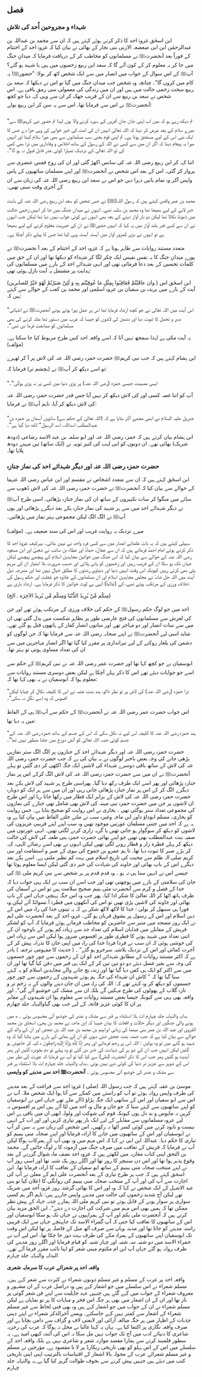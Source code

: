 ## فصل

### شہداء و مجروحین اُحد کی تلاش

ابن اسحٰق غزوۂ احد کا ذکر کرتے ہوئے کہتے ہیں کہ ان سے محمد بن عبداللہ بن عبدالرحمٰن ابن ابی صعصعہ الازنی بنی نجار کے بھائی نے بیان کیا کہ غزوۂ احد کے اختتام کے فوراً بعد آنحضرتﷺ نے مسلمانوں کو مخاطب کر کے دریافت فرمایا کہ میدانِ جنگ میں جا کر یہ معلوم کر کے کون آئے گا کہ سعد ابن ربیع زخمیوں میں ہیں یا شہید ہو گئے؟ آپﷺ کے اس سوال کے جواب میں انصار میں سے ایک شخص اٹھ کر بولا: "حضورﷺ! یہ کام میں کروں گا"۔ چنانچہ وہ شخص جب میدان جنگ میں گیا تو اس نے دیکھا کہ سعد بن ربیع سخت زخمی حالت میں ہیں اور ان میں زندگی کی معمولی سی رمق باقی ہے۔ اس شخص نے سعد بن ربیع سے ان کے قریب جھک کر ان سے وہی کہہ دیا جو کچھ آنحضرتﷺ نے اس سے فرمایا تھا۔ اس سے یہ سن کر ابن ربیع بولے:

"تم دیکھ رہے ہو کہ میں اب اپنی جان جانِ آفریں کے سپرد کرنے والا ہوں لہذا تم حضور نبی کریمﷺ سے میرے سلام 
کے بعد عرض کر دینا کہ اللہ تعالیٰ انہیں ان کی امت کی خیر خواہی کی وہی جزا دے جس کا ایک نبی اس کے لیے مستحق ہوتا ہے۔ تم اپنی قوم یعنی سب مسلمانوں سے بھی میرا سلام کہنا اور انہیں میرا یہ پیغام دینا کہ اگر ان میں سے کسی نے اللہ کے رسول کے ساتھ اخلاص و وفاداری میں ذرا بھی کمی کی تو اللہ تعالیٰ کے نزدیک تمہارا کوئی عذر قابل قبول نہ ہو گا"۔

اتنا کہہ کر ابن ربیع رضی اللہ عنہ کی سانس اکھڑ گئی اور ان کی روح قفس عنصری سے پرواز کر گئی۔ اس کے بعد اس شخص نے آنحضرتﷺ اور اپنے مسلمان ساتھیوں کے پاس واپس آکر وہ تمام باتیں دہرا دیں جو اس نے سعد ابن ربیع رضی اللہ عنہ کی زبان سے ان کے آخری وقت سنی تھیں۔

محمد بن عمر واقدی کہتے ہیں کہ رسول اللہ(ﷺ) نے جس شخص کو سعد ابن ربیع رضی اللہ عنہ کی بابت خبر لانے کے لیے بھیجا تھا وہ محمد بن سلمہ تھے۔ انہوں نے میدان جنگ میں جا کر انہیں زخمی حالت میں ڈھونڈ نکالا تھا لیکن دو بار آواز دینے کے بعد بھی انہوں نے کوئی جواب نہیں دیا تھا لیکن جب انہوں نے ان سے کسی قدر بلند آواز میں یہ کہا کہ انہیں حضورﷺ نے ان کی خیریت معلوم کرنے کے لیے بھیجا ہے تو انہوں نے بڑی کمزور آواز میں آہستہ آہستہ وہی کہا تھا جس کا پہلے ذکر آچکا ہے۔

متعدد مستند روایات سے ظاہر ہوتا ہے کہ غزوہ احد کے اختتام کے بعد آ نحضرتﷺ نے پورے میدانِ جنگ کا بہ نفس نفیس ایک چکر لگا کر شہداء کو دیکھا تھا اور ان کے حق میں کلمات تحسین کے بعد دعا فرمائی تھی اور انہی شہدائے احد کے بارے میں مسلمانوں کی ہدایت پر مشتمل یہ آیت نازل ہوئی تھی:

(وان عاقَبْتُمْ فَعَاقِبُوا بِمِثْلِ مَا عُوقِبْتُم بِهِ وَ لَئِنْ صَبَرْتُمْ لَهُوَ خَيْرٌ للصابرين )
ابن اسحٰق اس آیت کے بارے میں بریدہ بن سفیان بن عروہ اسلمی اور محمد بن کعب کے حوالے سے کہتے ہیں کہ:

"اس آیت میں اللہ تعالیٰ نے جو کچھ ارشاد فرمایا تھا اس پر عمل پیرا ہوتے ہوئے آنحضرتﷺ نے انتہائی صبر و تحمل کا
ثبوت دیا اور دشمن کی لاشوں کو جیسا کہ عرب میں دستور تھا مثلہ کرنے کی بھی مسلمانوں کو ممانعت فرما دی تھی"۔

یہ آیت مکی ہے لہذا سمجھ نہیں آتا کہ اسے واقعہ احد کس طرح مربوط کیا جا سکتا ہے۔ (مؤلف)

ابن ہشام کہتے ہیں کہ جب نبی کریمﷺ حضرت حمزہ رضی اللہ عنہ کی لاش پر آ کر ٹھہرے تو اسے دیکھ کر آپﷺ نے (بچشم تر) فرمایا کہ:

"ایسی مصیبت جیسی حمزه (رضی اللہ عنہ) پر پڑی دنیا میں کسی پر نہ پڑی ہوگی"۔

آپ کو اتنا غصہ کسی اور کی لاش دیکھ کر نہیں آیا جس قدر حضرت حمزہ رضی اللہ عنہ کی لاش دیکھ کر آیا، تاہم آپﷺ نے فرمایا:

"جبریل علیہ السلام نے ابھی مجھے آکر بتایا ہے کہ (اللہ تعالیٰ کے حکم سے) ساتویں آسمان پر حمزہ بن عبدالمطلب اسداللہ،
اسد الرسول" لکھ دیا گیا ہے"۔

ابن ہشام بیان کرتے ہیں کہ حمزہ رضی اللہ عنہ اور ابو سلمہ بن عبد الاسد رضاعی (دودھ شریک) بھائی تھے۔ ان دونوں کو ابی لہب کی کنیز ثوبیہ نے (ایک ساتھ) تین مہینے دودھ پلایا تھا۔

### حضرت حمزہ رضی اللہ عنہ اور دیگر شہدائے احد کی نماز جنازہ

ابن اسحٰق کہتے ہیں کہ ان سے متعدد اشخاص نے مقسم اور ابن عباس رضی اللہ عنہما کے حوالے سے بیان کیا کہ آنحضرتﷺ نے حضرت حمزہ رضی اللہ عنہ کی لاش دُھوپ سے سائے میں منگوا کر سات تکبیروں کے ساتھ ان کی نماز جنازہ پڑھائی۔ اسی طرح آپﷺ نے دیگر شہدائے احد میں سے ہر شہید کی نماز جنازہ یکے بعد دیگرے پڑھائی اور یوں آپﷺ نے الگ الگ لیکن مجموعی بہتر نماز میں پڑھائیں۔

میرے نزدیک یہ روایت غریب اور اس کی سند ضعیف ہے۔ (مؤلف)

سہیلی کہتے ہیں کہ یہ بات علمائے امصار میں سے کسی فرد واحد نے نہیں بتائی۔ بہرکیف غزوۂ احد کا ذکر کرتے ہوئے امام احمدؒ فرماتے ہیں کہ ان سے عفانؒ، حمادؒ اور عطاء بن سائب نے شعبیؒ اور ابن مسعود رضی اللہ عنہ کے حوالے سے بیان کیا کہ اس جنگ میں خواتین مجاہدین اسلام کے پیچھے پیچھے لیکن جہاں تک ہو سکا ان کے قریب رہیں اور زخمیوں کو پانی پلاتی اور حسب ضرورت بلا امتیاز ان کی مرہم پٹی بھی کرتی رہیں کیونکہ اس وقت انہیں دنیا اور دنیاوی رشتوں کا مطلق خیال نہیں تھا اور مندرجہ ذیل آیت میں اللہ جل شانہٗ نے مخلص مجاہدین اسلام اور ان مسلمانوں کے علاوہ جو غفلت اور حکم رسول کی خلاف ورزی کے مرتکب ہوئے تھے، کے (غالباً) انہی بے لوث خواتین کا ذکر فرمایا ہے۔ ارشاد باری ہے:

(مِنكُم مَّنْ يُرِيدُ الدُّنْيَا وَمِنكُم مَّن يُريدُ الآخِرَة . الخ)

احد میں جو لوگ حکم رسولﷺ کے حکم کی خلاف ورزی کے مرتکب ہوئے تھے اور جن کی لغزش سے مسلمانوں کی فتح عارضی طور پر بظاہر شکست میں بدل گئی تھی ان میں سے سات انصار اور دو مہاجر تھے اور ساتوں انصار کفار کے ہاتھوں قتل ہو گئے تھے۔ شاید اسی لیے آنحضرتﷺ نے اپنے صحابہ رضی اللہ عنہ سے فرمایا تھا کہ جن لوگوں کو دشمن کی یلغار روکنے کے لیے تیراندازی پر مقرر کیا گیا تھا اگر انصار مہاجرین میں سے ان کی تعداد مساوی ہوتی تو بہتر تھا۔

ابوسفیان نے جو کچھ کہا تھا اور حضرت عمر رضی اللہ عنہ نے نبی کریمﷺ کے حکم سے اسے جو جوابات دیئے تھے اس کا ذکر پہلے آچکا ہے لیکن بعض دوسری مستند روایات سے معلوم ہوا کہ ابوسفیان نے یہ بھی کہا تھا کہ:

"ذرا حمزہ (رضی اللہ عنہ) کی لاش پر تو نظر ڈالو، ہند بنتِ عتبہ نے اس کا کلیجہ نکال کر چبایا لیکن افسوس کہ وہ اسے نگل نہ سکی"۔

اس جواب حضرت عمر رضی اللہ عنہ نے آنحضرتﷺ کے حکم سے آپﷺ ہی کے الفاظ میں یہ دیا تھا:

"ہند حمزہ رضی اللہ عنہ کا کلیجہ اس لیے نہ نکل سکی کہ اس کے جسم کے ساتھ حمزہ رضی اللہ عنہ کے جسم کوئی حصہ اللہ تعالیٰ کو آتش دوزخ میں جلنا منظور نہیں تھا"۔

حضرت حمزہ رضی اللہ عنہ اور دیگر شہدائے احد کے جنازوں پر الگ الگ ستر نمازیں پڑھی جانے کی وجہ بعض باخبر لوگوں نے یہ بیان کی ہے کہ جب حضرت حمزہ رضی اللہ عنہ کی لاش کے ساتھ باقی دوسرے شہداء کی لاشیں ایک جگہ اکٹھی کر دی گئیں تو پہلے آنحضرتﷺ نے ان میں سے حضرت حمزہ رضی اللہ عنہ کی لاش الگ کرکے اس پر نماز جنازہ پڑھائی اور پھر اسے ایک طرف رکھ دیا گیا۔ پھراسی
طرح ہر شہید کی لاش یکے بعد دیگرے الگ کر کے اس پر نماز جنازہ پڑھائی جاتی رہی اور ان میں سے ہر ایک کو دوبارہ حضرت حمزہ رضی اللہ عنہ کی لاش کے برابر ایک قطار میں رکھا جاتا رہا اور اس طرح ان لاشوں پر جن میں حضرت حمزہ نبی میںنہ کی لاش بھی شامل تھی
جنازے کی نمازوں کی مجموعی تعداد ستر ہوگئی تھی ۔ بخاری نے اس روایت کو صحیح بتایا ہے۔ جس روایت کو بخاری، مسلم ابوداؤ داور ابن
ماجہ وغیرہ سب نے ملتے جلتے الفاظ میں بیان کیا ہے وہ یہ ہے کہ احد میں جتنی مسلمان عورتیں موجود تھیں وہ سب اپنے اپنے قریبی
عزیزوں کی لاشوں کو دیکھ کر سوگوار ہو جاتی تھیں یا گریہ زاری کرنے لگتی تھیں۔ انہی عورتوں میں صفیہ بنت عبدالمطلب بھی تھیں جو
اپنے بھائی حضرت حمزہ بنی طعنہ کی لاش کی حالت دیکھ کر پہلے فطرة زار و قطار رونے لگی تھیں لیکن انہوں نے بھی اسے رضائے الہی،
کہہ کر بڑے صبر کا ثبوت دیا تھا۔ تا ہم عمرو بن جموح کی بیوی کے صبر و استقامت اور نبی کریم صلی الہ ظلم سے محبت کی تاریخ اسلام میں
بہت کم نظیر ملتی ہے۔ اسے یکے بعد دیگرے اس کے باپ بھائی اور خاوند کی شہادت کی خبر دی گئی لیکن ایسا معلوم ہوتا تھا جیسے اس نے
انہیں سنا ہی نہ ہو ۔ وہ قدم قدم پر ہر شخص سے نبی کریم ملی ﷺ کی جان کی سلامتی کے بارے میں پوچھتی تھی اور جب اسے ان سب
نے ایک یہی جواب دیا کہ خدا کے فضل و کرم سے آنحضرت مئی یتیم صحیح سلامت ہیں تو اس نے آسمان کی طرف ہاتھ اٹھا کر اللہ تعالیٰ
کا شکر ادا کیا۔ پھر جب وہ اس جگہ پہنچی جہاں اس کے باپ بھائی اور خاوند کی لاشیں پڑی تھیں تو اس کی آنکھوں میں فطرۃ آ نسوائڈ
آئے لیکن وہ فورا ہی سنبھل کر بولی :
خدا کا لاکھ لاکھ شکر ہے کہ یہ تینوں خدا کی راہ میں اس کے دین اسلام اور اس کے رسول پر بشوق قربان ہو گئے۔
غزوہ احد کے بعد آنحضرت علی ایم نے ایک روز مسجد میں منبر سے حاضرین کو مخاطب فرماتے ہوئے فرمایا کہ آپ کو لشکر
قریش کے مقابلے میں فدایان اسلام کی تعداد حد سے زیادہ کم ہونے کے باوجود ان کے اتنی تعداد میں شہید ہونے کا فطری طور پر
افسوس ضرور ہوا لیکن اس سے زیادہ اس کی خوشی ہوئی کہ ان سب نے فردا فردا خدا کی راہ میں اپنی جان کا نذرانہ پیش کر کے آخرت
کمائی اور اس کے نزدیک بلاشبہ سرخرو ہو گئے“ ۔ ( حدیث کا مفہومی ترجمہ )
یادر ہے کہ اکثر مستند روایات کے مطابق شہدائے احد کو ان کے زخموں سے چور چور جسموں کی وجہ سے بغیر غسل دیئے دو دو
تین تین کر کے ایک ہی قبر میں دفن کیا گیا تھا اور ان میں سے اکثر کو ایک ہی کفن دیا گیا تھا اور زندہ بچ جانے والے مجاہدین اسلام کو
یہ کہتے سنا گیا تھا کہ " کاش ان شہداء کی جگہ ہم ہوتے شہیدوں کے زخموں سے چور چور جسموں کو دیکھ کر وہ کہتے تھے کہ:
اللہ کی راہ میں ان جان دینے والوں کے یہ زخم تر و تازہ گلاب کے پھولوں کی طرح مہکیں گے بلکہ ان سے مشک کی
خوشبو آئے گی"۔
اور واقعہ بھی یہی سے کیونکہ جیسا بعض مستند روایات سے معلوم ہوا ان شہیدوں کے مقابر پر ان کا کوئی عزیز فاتحہ کے لیے جب بھی گیاوالنہایہ جلد چهارم

بدایہ والنہایہ جلد چہارم
ات بلا استثناء ہر قبر سے مشک و عنبر کی خوشبو آتی محسوس ہوئی ۔
ھ میں ہونے والی جنگیں اور دیگر حالات و اقعات کا بیان
جیسا کہ ابن ماجہ نے محمد بن یحی، اسحاق بن محمد الفروی اور عبد اللہ بن عمر بنی مینما کی زبانی ابراہیم بن محمد بن عبد اللہ بن جحش
اور ان کے والد کے حوالے سے بیان کیا ہے کہ جب حمنہ بنت جحش شنی دیوی کو ان کے بھائی کے بارے میں بتایا گیا کہ وہ شہید ہو گئے
میں تو وہ بولیں : اللہ اس پر رحم فرمائے اور پھر إِنَّا لِلَّهِ وَإِنَّا إِلَيْهِ رَاجِعُونَ ہ کہہ کر خاموش ہو گئیں لیکن انہیں جب ان کے
شو ہر کی شہادت کی خبر دی گئی تو وہ پہلے تو دم بخودرہ گئیں اور پھر آبدیدہ ہو گئیں پھر جب اس کا ذکر آنحضرت (ملی) سے کیا گیا تو
آپ نے فرمایا کہ عورت کی نظر میں اس کے شوہر سے عزیز تر دنیا کی کوئی شے نہیں ہوتی ۔بدایہ والنہایہ جلد چہارم
ات بلا استثناء ہر قبر سے مشک و عنبر کی خوشبو آتی محسوس ہوئی ۔
 **آنحضرتﷺ احد سے مدینے کو واپسی**

موسیٰ بن عقبہ کہتے ہیں کہ جب رسول اللہ (صلی ) غزوۂ احد سے فراغت کے بعد مدینے کی طرف واپس روانہ ہوئے تو
آپ کو راستے میں کمکے سے آتا ہوا ایک شخص ملا۔ آپ نے اس سے ابو سفیان اور اس کے ساتھی ایک جگہ پڑاؤ ڈالے ملے تھے
جہاں اس نے ابوسفیان کو اپنے ساتھیوں سے کہتے سنا کہ جو جان و مال وہ احد میں لٹا آئے ہیں اس پر افسوس نہ کریں نہ مایوس و بد
دل ہوں کیونکہ قوم کی شوکت اور ولولہ ابھی ان میں باقی ہے اس لیے عروہ مسلمانوں سے مقابلے کے لیے ایک بار پھر تیاری کریں
اور
اور اب کے انہیں نیست و نابود کرنے میں کوئی کسر اٹھا نہ رکھیں۔ اس شخص کی زبان سے یہ سن کر آپ نے ابوسفیان اور اس کے
ساتھیوں میں جانے کا ارادہ فرمایا اور اپنے صحابہ منی بینیم کو تیاری کا حکم دیا۔ عبداللہ ابن ابی نے کہا کہ اس مہم میں وہ بھی آپ کے
ہمرکاب ہوگا لیکن آپ نے فرمایا کہ قریش کے تعاقب میں صرف جنگ میں آزمودہ کا ر لوگ جائیں گے۔
محمد بن التحق اپنی کتاب مغازیہ میں لکھتے ہیں کہ غزوہ احد نصف ماہ شوال گزرنے کے بعد وقوع پذیر ہوا تھا اور اس دن سنیچر کا
روز تھا اور اگلے روز یک شنبہ تھا اور اسی روز آپ نے اپنے منتخب صحابہ منی بینیم کے ساتھ ابو سفیان کے تعاقب کا ارادہ فرمایا تھا۔
ابن اسحق کہتے ہیں کہ جب ہر طرح تیاری کے بعد آنحضرت علی ایم کے معلن نے آپ کی اجازت سے آپ کی اور آپ
کے منتخب صحابہ منی بینیم کی روانگی کا اعلان کیا تو بنی عبد الاشہل کے ایک شخص نے کہا کہ وہ اور اس کا بھائی گزشتہ روز غزوہ اُحد میں
شریک تھے لیکن آج شدید زخموں کی حالت میں مدینے واپس جارہے ہیں:
تاہم اگر ہم کسی سواری پر سوار ہونے کے قابل ہوتے تو نبی کریم ملی اللہ ہمارے جذبہ جہاد کے پیش نظر ممکن تھا کہ ہمیں
بھی اس مہم میں شرکت کی اجازت دے دیتے“۔
ابن الحق مزید بیان کرتے ہیں کہ آنحضرت ملی یکم اور آپ کے ہمراہیوں نے جہاں تک ہو سکا ابوسفیان اور اس کے
ساتھیوں کا تعاقب کیا حتی کہ آپ گمراء الاسد تک جاپہنچے جہاں سے ایک قریبی راستہ مدینے کو جاتا تھا اور مدینہ وہاں سے صرف
آٹھ میل کے فاصلہ پر تھا لیکن اس وقت تک ابوسفیان اپنے ساتھیوں کے ہمراہ مکے کی طرف بہت دور جا چکا تھا۔ اس لیے آپ نے
حمراء الاسد میں دو شنبہ سہ شنبہ اور چہار شنبہ کو قیام فرمایا اور اگلے روز مدینے کی طرف روانہ ہو گئے جہاں آپ ابن ام مکتوم مینی شعر کو
اپنا نائب مقرر فرما آئے تھے۔البدایہ والنہایہ جلد چہارم

**واقعہ احد پر شعرائے عرب کا سرمایہ شعری**

واقعہ احد پر عرب کے مسلم و غیر مسلم دونوں شعراء نے کثرت سے شعر کہے ہیں۔مسلم شعراء نے اس سلسلے میں جو اشعار کہے
ہیں وہ دراصل عرب کے ان مشہور و معروف شعراء کے جواب میں کہے گئے ہیں جنہیں عہد جاہلیت سے اپنے فن شعر گوئی پر ناز تھا
اور ان کے ان اشعار میں بھی ہر جگہ اس فخر و مباہات کا پر تو نمایاں ہے لیکن مسلم شعراء نے ان کے جواب میں جو اشعار کہے ہیں وہ
بھی فنی لحاظ سے غیر مسلم شعراء کے اشعار سے کمتر نہیں کہے جاسکتے۔ ویسے آخرالذکر شعراء نے اپنے دینی جذبات کے اظہار میں ہر
جگہ مبالغہ آرائی اور لایعنی لاف و گزاف سے دامن بچایا ہے اور صرف واقعہ نگاری پر اکتفا کیا ہے۔ یہاں یہ کہنا غالبا بے محل نہ ہوگا
کہ عرب کی رجزیہ شاعری کا دنیائے ادب میں آج تک جواب نہیں مل سکا نہ اس کی آئندہ کبھی امید ہے۔ یہ سطور قلمبند کرنے سے
ہمارا مقصد موازنہ شعر و شاعری نہیں ہے بلکہ واقعہ احد کے سلسلے میں اس کے اس پہلو کو بھی تاریخی ریکارڈ پر لا نا مقصود ہے۔
مؤرخین نے مسلم و غیر مسلم شعرائے عرب کے محولہ بالا اشعار کے اقتباسات بالترتیب اپنی اپنی تاریخی کتب میں دیئے ہیں
جنہیں پیش کرنے سے بخوف طوالت گریز کیا گیا ہے۔یہ والنہایہ جلد چہارم
